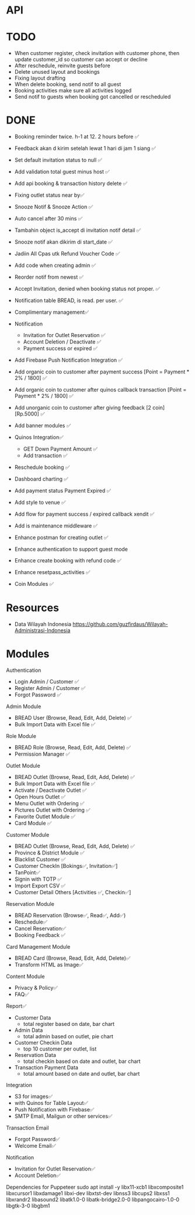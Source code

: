 # API

# TODO

- When customer register, check invitation with customer phone, then update customer_id
  so customer can accept or decline
- After reschedule, reinvite guests before
- Delete unused layout and bookings
- Fixing layout drafting
- When delete booking, send notif to all guest
- Booking activities make sure all activities logged
- Send notif to guests when booking got cancelled or rescheduled

# DONE

- Booking reminder twice. h-1 at 12. 2 hours before ✅
- Feedback akan d kirim setelah lewat 1 hari di jam 1 siang ✅
- Set default invitation status to null ✅
- Add validation total guest minus host ✅
- Add api booking & transaction history delete ✅
- Fixing outlet status near by✅
- Snooze Notif & Snooze Action ✅
- Auto cancel after 30 mins ✅
- Tambahin object is_accept di invitation notif detail ✅
- Snooze notif akan dikirim di start_date ✅
- Jadiin All Cpas utk Refund Voucher Code ✅
- Add code when creating admin ✅
- Reorder notif from newest ✅

- Accept Invitation, denied when booking status not proper. ✅
- Notification table BREAD, is read. per user. ✅
- Complimentary management✅
- Notification
  - Invitation for Outlet Reservation ✅
  - Account Deletion / Deactivate ✅
  - Payment success or expired ✅
- Add Firebase Push Notification Integration ✅
- Add organic coin to customer after payment success [Point = Payment * 2% / 1800] ✅
- Add organic coin to customer after quinos callback transaction [Point = Payment * 2% / 1800] ✅
- Add unorganic coin to customer after giving feedback [2 coin] [Rp.5000] ✅
- Add banner modules ✅
- Quinos Integration✅
  - GET Down Payment Amount ✅
  - Add transaction ✅
- Reschedule booking ✅
- Dashboard charting ✅
- Add payment status Payment Expired ✅
- Add style to venue ✅
- Add flow for payment success / expired callback xendit ✅
- Add is maintenance middleware ✅
- Enhance postman for creating outlet ✅
- Enhance authentication to support guest mode
- Enhance create booking with refund code ✅
- Enhance resetpass_activities ✅
- Coin Modules ✅

# Resources

- Data Wilayah Indonesia https://github.com/guzfirdaus/Wilayah-Administrasi-Indonesia

# Modules

Authentication

- Login Admin / Customer ✅
- Register Admin / Customer ✅
- Forgot Password ✅

Admin Module

- BREAD User (Browse, Read, Edit, Add, Delete) ✅
- Bulk Import Data with Excel file ✅

Role Module

- BREAD Role (Browse, Read, Edit, Add, Delete) ✅
- Permission Manager ✅

Outlet Module

- BREAD Outlet (Browse, Read, Edit, Add, Delete) ✅
- Bulk Import Data with Excel file ✅
- Activate / Deactivate Outlet ✅
- Open Hours Outlet ✅
- Menu Outlet with Ordering ✅
- Pictures Outlet with Ordering ✅
- Favorite Outlet Module ✅
- Card Module ✅

Customer Module

- BREAD Outlet (Browse, Read, Edit, Add, Delete) ✅
- Province & District Module ✅
- Blacklist Customer ✅
- Customer CheckIn [Bokings✅, Invitation✅]
- TanPoint✅
- Signin with TOTP ✅
- Import Export CSV ✅
- Customer Detail Others [Activities ✅, Checkin✅]

Reservation Module

- BREAD Reservation (Browse✅, Read✅, Add✅)
- Reschedule✅
- Cancel Reservation✅
- Booking Feedback ✅

Card Management Module

- BREAD Card (Browse, Read, Edit, Add, Delete)✅
- Transform HTML as Image✅

Content Module

- Privacy & Policy✅
- FAQ✅

Report✅

- Customer Data
  - total register based on date, bar chart
- Admin Data
  - total admin based on outlet, pie chart
- Customer Checkin Data
  - top 10 customer per outlet, list
- Reservation Data
  - total checkin based on date and outlet, bar chart
- Transaction Payment Data
  - total amount based on date and outlet, bar chart

Integration

- S3 for images✅
- with Quinos for Table Layout✅
- Push Notification with Firebase✅
- SMTP Email, Mailgun or other services✅

Transaction Email

- Forgot Password✅
- Welcome Email✅

Notification

- Invitation for Outlet Reservation✅
- Account Deletion✅


Dependencies for Puppeteer
sudo apt install -y libx11-xcb1 libxcomposite1 libxcursor1 libxdamage1 libxi-dev libxtst-dev libnss3 libcups2 libxss1 libxrandr2 libasound2 libatk1.0-0 libatk-bridge2.0-0 libpangocairo-1.0-0 libgtk-3-0 libgbm1

